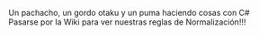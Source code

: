 Un pachacho, un gordo otaku y un puma haciendo cosas con C#<br>
Pasarse por la Wiki para ver nuestras reglas de Normalización!!!
